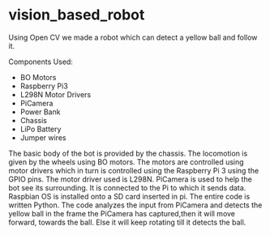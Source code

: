 # vision_based_robot
Using Open CV we made a robot which can detect a yellow ball and follow it.

Components Used:
* BO Motors
* Raspberry Pi3
* L298N Motor Drivers
* PiCamera
* Power Bank
* Chassis
* LiPo Battery
* Jumper wires

The basic body of the bot is provided by the chassis. 
The locomotion is given by the wheels using BO motors. 
The motors are controlled using motor drivers which in turn is controlled using the Raspberry Pi 3 using the GPIO pins.
The motor driver used is L298N. PiCamera is used to help the bot see its surrounding.
It is connected to the Pi to which it sends data. Raspbian OS is installed onto a SD card inserted in pi.
The entire code is written Python. The code analyzes the input from PiCamera and detects the yellow ball in the frame the PiCamera 
has captured,then it will move forward, towards the ball. Else it will keep rotating till it detects the ball.
